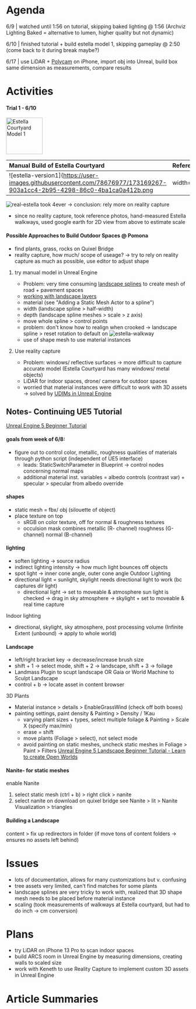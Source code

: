# Agenda
6/9 | watched until 1:56 on tutorial, skipping baked lighting @ 1:56 (Archviz Lighting Baked = alternative to lumen, higher quality but not dynamic)

6/10 | finished tutorial + build estella model 1, skipping gameplay @ 2:50 (come back to it during break maybe?)

6/17 | use LiDAR + [Polycam](https://apps.apple.com/us/app/polycam-lidar-3d-scanner/id1532482376) on iPhone, import obj into Unreal, build box same dimension as measurements, compare results 


# Activities

#### Trial 1 - 6/10
<img src="https://user-images.githubusercontent.com/78676977/173169267-903a1cc4-2b95-4298-86c0-4ba1ca0a412b.png" alt = "Estella Courtyard Model 1" width="100">

Manual Build of Estella Courtyard |  Reference
:---------------------------------|:--------------------------|
![estella-version1](https://user-images.githubusercontent.com/78676977/173169267-903a1cc4-2b95-4298-86c0-4ba1ca0a412b.png | width=100px) |
![real-estella](https://user-images.githubusercontent.com/78676977/173371552-f8db272d-e4f9-4ce5-829d-c18d87c9e8d7.jpg)
took 4ever -> conclusion: rely more on reality capture
+ since no reality capture, took reference photos, hand-measured Estella walkways, used google earth for 2D view from above to estimate scale

#### Possible Approaches to Build Outdoor Spaces @ Pomona
+ find plants, grass, rocks on Quixel Bridge
+ reality capture, how much/ scope of useage? -> try to rely on reality capture as much as possible, use editor to adjust shape

1. try manual model in Unreal Engine
   + Problem: very time consuming
  [landscape splines](https://docs.unrealengine.com/5.0/en-US/landscape-splines-in-unreal-engine/) to create mesh of road + pavement spaces
   + [working with landscape layers](https://docs.unrealengine.com/5.0/en-US/landscape-edit-layers-in-unreal-engine/)
   + material (see "Adding a Static Mesh Actor to a spline")
   + width (landscape spline > half-width)
   + depth (landscape spline meshes > scale > z axis)
   + move whole spline > control points
   +  problem: don't know how to realign when crooked -> landscape spline > reset rotation to default on
   ![estella-walkway](https://user-images.githubusercontent.com/78676977/173165322-ffc4e309-2a53-4f51-8c18-7c33b227c79f.png)
    + use of shape mesh to use material instances

2. Use reality capture
   + Problem: windows/ reflective surfaces -> more difficult to capture accurate model (Estella Courtyard has many windows/ metal objects)
   + LiDAR for indoor spaces, drone/ camera for outdoor spaces
   + worried that material instances were difficult to work with 3D assets -> solved by [UDIMs in Unreal Engine](https://www.youtube.com/watch?v=t-eG2TDU048)

## Notes- Continuing UE5 Tutorial
[Unreal Engine 5 Beginner Tutorial](https://youtu.be/gQmiqmxJMtA)
#### goals from week of 6/8:
+ figure out to control color, metallic, roughness qualities of materials through python script (independent of UE5 interface)  
   + leads: StaticSwitchParameter in Blueprint -> control nodes concerning normal maps
   + additional material inst. variables = albedo controls (contrast var) + specular > specular from albedo override
#### shapes
+ static mesh = fbx/ obj (silouette of object)
+ place texture on top
  + sRGB on color texture, off for normal & roughness textures
  + occulsion mask combines metallic (R- channel) roughness (G-channel) normal (B-channel)

#### lighting
+ soften lighting -> source radius
+ indirect lighting intensity -> how much light bounces off objects
+ spot light -> inner cone angle, outer cone angle
Outdoor Lighting
+ directional light = sunlight, skylight needs directional light to work (bc captures dir light)
  + directional light -> set to moveable & atmosphere sun light is checked -> drag in sky atmosphere -> skylight + set to moveable & real time capture

Indoor lighting
+ directional, skylight, sky atmosphere, post processing volume (Infinite Extent (unbound) -> apply to whole world)

#### Landscape
+ left/right bracket key -> decrease/increase brush size
+ shift + 1 -> select mode, shift + 2 -> landscape, shift + 3 -> foilage
+ Landmass Plugin to scupt landscape OR Gaia or World Machine to Sculpt Landscape
+ control + b -> locate asset in content browser

3D Plants
+ Material instance > details > EnableGrassWind (check off both boxes) 
+ painting settings, paint density & Painting > Density / 1Kau
   + varying plant sizes + types, select multiple foilage & Painting > Scale X (specify max/min)
   + erase = shift
   + move plants (Foliage > select), not select mode
   + avoid painting on static meshes, uncheck static meshes in Foliage > Paint > Filters
[Unreal Engine 5 Landscape Beginner Tutorial - Learn to create Open Worlds](https://www.youtube.com/watch?v=V54kqpy1Q-Q)

#### Nanite- for static meshes
enable Nanite
1. select static mesh (ctrl + b) > right click > nanite
2. select nanite on download on quixel bridge
see Nanite > lit > Nanite Visualization > triangles

#### Building a Landscape
content > fix up redirectors in folder (if move tons of content folders -> ensures no assets left behind)

# Issues
+ lots of documentation, allows for many customizations but v. confusing
+ tree assets very limited, can't find matches for some plants
+ landscape splines are very tricky to work with, realized that 3D shape mesh needs to be placed before material instance
+ scaling (took measurements of walkways at Estella courtyard, but had to do inch -> cm conversion)

# Plans
+ try LiDAR on iPhone 13 Pro to scan indoor spaces
+ build ARCS room in Unreal Engine by measuring dimensions, creating walls to scaled size
+ work with Keneth to use Reality Capture to implement custom 3D assets in Unreal Engine

# Article Summaries

